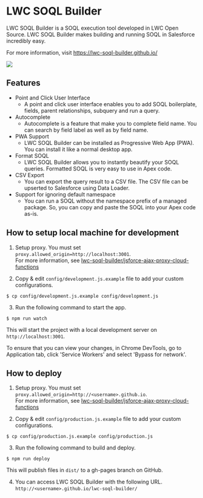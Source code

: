 # LWC SOQL Builder

LWC SOQL Builder is a SOQL execution tool developed in LWC Open Source. LWC SOQL Builder makes building and running SOQL in Salesforce incredibly easy.

For more information, visit https://lwc-soql-builder.github.io/

![](https://lwc-soql-builder.github.io/images/lwc-soql-builder-animation.gif)

## Features

* Point and Click User Interface
  * A point and click user interface enables you to add SOQL boilerplate, fields, parent relationships, subquery and run a query.
* Autocomplete
  * Autocomplete is a feature that make you to complete field name. You can search by field label as well as by field name.
* PWA Support
  * LWC SOQL Builder can be installed as Progressive Web App (PWA). You can install it like a normal desktop app.
* Format SOQL
  * LWC SOQL Builder allows you to instantly beautify your SOQL queries. Formatted SOQL is very easy to use in Apex code.
* CSV Export
  * You can export the query result to a CSV file. The CSV file can be upserted to Salesforce using Data Loader.
* Support for ignoring default namespace
  * You can run a SOQL without the namespace prefix of a managed package. So, you can copy and paste the SOQL into your Apex code as-is.

## How to setup local machine for development

1. Setup proxy. You must set `proxy.allowed_origin=http://localhost:3001`.  
For more information, see [lwc-soql-builder/jsforce-ajax-proxy-cloud-functions](https://github.com/lwc-soql-builder/jsforce-ajax-proxy-cloud-functions)

2. Copy & edit `config/development.js.example` file to add your custom configurations.

```
$ cp config/development.js.example config/development.js
```

3. Run the following command to start the app.

```
$ npm run watch
```

This will start the project with a local development server on `http://localhost:3001`.

To ensure that you can view your changes, in Chrome DevTools, go to Application tab, click 'Service Workers' and select 'Bypass for network'.

## How to deploy

1. Setup proxy. You must set `proxy.allowed_origin=http://<username>.github.io`.  
For more information, see [lwc-soql-builder/jsforce-ajax-proxy-cloud-functions](https://github.com/lwc-soql-builder/jsforce-ajax-proxy-cloud-functions)

2. Copy & edit `config/production.js.example` file to add your custom configurations.

```
$ cp config/production.js.example config/production.js
```

3. Run the following command to build and deploy.

```
$ npm run deploy
```

This will publish files in `dist/` to a gh-pages branch on GitHub.

4. You can access LWC SOQL Builder with the following URL.  
`http://<username>.github.io/lwc-soql-builder/`
